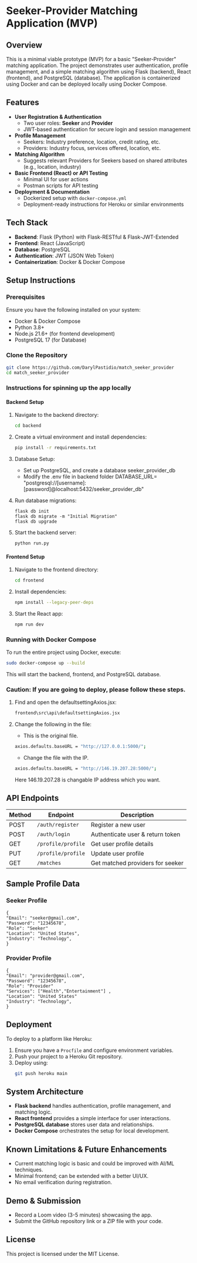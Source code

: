 # Seeker-Provider Matching Application (MVP)

## Overview
This is a minimal viable prototype (MVP) for a basic "Seeker-Provider" matching application. The project demonstrates user authentication, profile management, and a simple matching algorithm using Flask (backend), React (frontend), and PostgreSQL (database). The application is containerized using Docker and can be deployed locally using Docker Compose.

## Features
- **User Registration & Authentication**
  - Two user roles: **Seeker** and **Provider**
  - JWT-based authentication for secure login and session management
- **Profile Management**
  - Seekers: Industry preference, location, credit rating, etc.
  - Providers: Industry focus, services offered, location, etc.
- **Matching Algorithm**
  - Suggests relevant Providers for Seekers based on shared attributes (e.g., location, industry)
- **Basic Frontend (React) or API Testing**
  - Minimal UI for user actions
  - Postman scripts for API testing
- **Deployment & Documentation**
  - Dockerized setup with `docker-compose.yml`
  - Deployment-ready instructions for Heroku or similar environments

## Tech Stack
- **Backend**: Flask (Python) with Flask-RESTful & Flask-JWT-Extended
- **Frontend**: React (JavaScript)
- **Database**: PostgreSQL
- **Authentication**: JWT (JSON Web Token)
- **Containerization**: Docker & Docker Compose

## Setup Instructions
### Prerequisites
Ensure you have the following installed on your system:
- Docker & Docker Compose
- Python 3.8+
- Node.js 21.6+ (for frontend development)
- PostgreSQL 17 (for Database)

### Clone the Repository
```sh
git clone https://github.com/DarylPastidio/match_seeker_provider
cd match_seeker_provider
```

### Instructions for spinning up the app locally
#### Backend Setup
1. Navigate to the backend directory:
   ```sh
   cd backend
   ```
2. Create a virtual environment and install dependencies:
   ```sh
   pip install -r requirements.txt
   ```
3. Database Setup:
   * Set up PostgreSQL, and create a database seeker_provider_db
   * Modify the .env file in backend folder
DATABASE_URL= "postgresql://[username]:[password]@localhost:5432/seeker_provider_db"

4. Run database migrations:
   ```
   flask db init
   flask db migrate -m "Initial Migration"
   flask db upgrade
   ```
5. Start the backend server:
   ```sh
   python run.py
   ```

#### Frontend Setup
1. Navigate to the frontend directory:
   ```sh
   cd frontend
   ```
2. Install dependencies:
   ```sh
   npm install --legacy-peer-deps
   ```
3. Start the React app:
   ```sh
   npm run dev
   ```

### Running with Docker Compose
To run the entire project using Docker, execute:
```sh
sudo docker-compose up --build
```
This will start the backend, frontend, and PostgreSQL database.

### Caution: If you are going to deploy, please follow these steps.

1. Find and open the defaultsettingAxios.jsx:
   ```sh
   frontend\src\api\defaultsettingAxios.jsx
   ```
2. Change the following in the file:

   * This is the original file.
   ```sh
   axios.defaults.baseURL = "http://127.0.0.1:5000/";
   ```
   * Change the file with the IP.
   ```sh
   axios.defaults.baseURL = "http://146.19.207.28:5000/";
   ```
   Here 146.19.207.28 is changable IP address which you want.

## API Endpoints
| Method | Endpoint              | Description                      |
|--------|-----------------------|----------------------------------|
| POST   | `/auth/register`      | Register a new user              |
| POST   | `/auth/login`         | Authenticate user & return token |
| GET    | `/profile/profile`    | Get user profile details         |
| PUT    | `/profile/profile`    | Update user profile              | 
| GET    | `/matches`            | Get matched providers for seeker |

## Sample Profile Data

### Seeker Profile

```
{
"Email": "seeker@gmail.com",
"Password": "12345678",
"Role": "Seeker"
"Location": "United States",
"Industry": "Technology",
}
```

### Provider Profile

```
{
"Email": "provider@gmail.com",
"Password": "12345678",
"Role": "Provider"
"Services": ["Health","Entertainment"] ,
"Location": "United States"
"Industry": "Technology",
}
```

## Deployment
To deploy to a platform like Heroku:
1. Ensure you have a `Procfile` and configure environment variables.
2. Push your project to a Heroku Git repository.
3. Deploy using:
   ```sh
   git push heroku main
   ```

## System Architecture
- **Flask backend** handles authentication, profile management, and matching logic.
- **React frontend** provides a simple interface for user interactions.
- **PostgreSQL database** stores user data and relationships.
- **Docker Compose** orchestrates the setup for local development.

## Known Limitations & Future Enhancements
- Current matching logic is basic and could be improved with AI/ML techniques.
- Minimal frontend; can be extended with a better UI/UX.
- No email verification during registration.

## Demo & Submission
- Record a Loom video (3-5 minutes) showcasing the app.
- Submit the GitHub repository link or a ZIP file with your code.

## License
This project is licensed under the MIT License.

